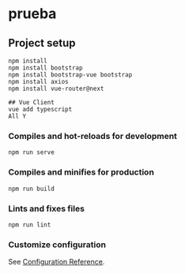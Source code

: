 # prueba

## Project setup
```
npm install
npm install bootstrap
npm install bootstrap-vue bootstrap
npm install axios
npm install vue-router@next

## Vue Client
vue add typescript
All Y

```

### Compiles and hot-reloads for development
```
npm run serve
```

### Compiles and minifies for production
```
npm run build
```

### Lints and fixes files
```
npm run lint
```

### Customize configuration
See [Configuration Reference](https://cli.vuejs.org/config/).
